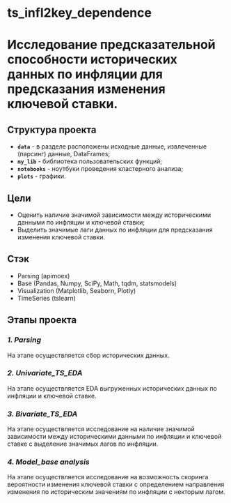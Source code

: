 # ts_infl2key_dependence

# Исследование предсказательной способности исторических данных по инфляции для предсказания изменения ключевой ставки.

## Структура проекта
- **`data`** - в разделе расположены исходные данные, извлеченные (парсинг) данные, DataFrames; 
- **`my_lib`** - библиотека пользовательских функций;
- **`notebooks`** - ноутбуки проведения кластерного анализа;
- **`plots`** - графики.

## Цели
- Оценить наличие значимой зависимости между историческими данными по инфляции и ключевой ставки;
- Выделить значимые лаги данных по инфляции для предсказания изменения ключевой ставки.

## Стэк
- Parsing (apimoex)
- Base (Pandas, Numpy, SciPy, Math, tqdm, statsmodels)
- Visualization (Matplotlib, Seaborn, Plotly)
- TimeSeries (tslearn)

## Этапы проекта

### *1. Parsing*
На этапе осуществляется сбор исторических данных.

### *2. Univariate_TS_EDA*
На этапе осуществляется EDA выгруженных исторических данных по инфляции и ключевой ставке.

### *3. Bivariate_TS_EDA*
На этапе осуществляется исследование на наличие значимой зависимости между историческими данными по инфляции и ключевой ставке с выделение значимых лагов по инфляции.

### *4. Model_base analysis*
На этапе осуществляется исследование на возможность скоринга вероятности изменения ключевой ставки с определением направления изменения по историческим значениям по инфляции с некторым лагом.
